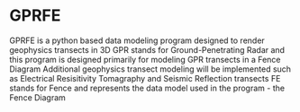 # GPRFE
GPRFE is a python based data modeling program designed to render geophysics transects in 3D
GPR stands for Ground-Penetrating Radar and this program is designed primarily for modeling GPR transects in a Fence Diagram
Additional geophysics transect modeling will be implemented such as Electrical Resisitivity Tomagraphy and Seismic Reflection transects 
FE stands for Fence and represents the data model used in the program - the Fence Diagram
